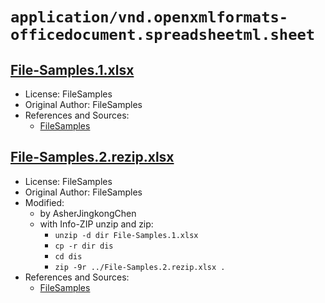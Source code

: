 # `application/vnd.openxmlformats-officedocument.spreadsheetml.sheet`

## [File-Samples.1.xlsx](../files/File-Samples.1.xlsx)

- License: FileSamples
- Original Author: FileSamples
- References and Sources:
  - [FileSamples](https://filesamples.com/samples/document/xlsx/sample1.xlsx)

## [File-Samples.2.rezip.xlsx](../files/File-Samples.2.rezip.xlsx)

- License: FileSamples
- Original Author: FileSamples
- Modified:
  - by AsherJingkongChen
  - with Info-ZIP unzip and zip:
    - `unzip -d dir File-Samples.1.xlsx`
    - `cp -r dir dis`
    - `cd dis`
    - `zip -9r ../File-Samples.2.rezip.xlsx .`
- References and Sources:
  - [FileSamples](https://filesamples.com/samples/document/xlsx/sample1.xlsx)
